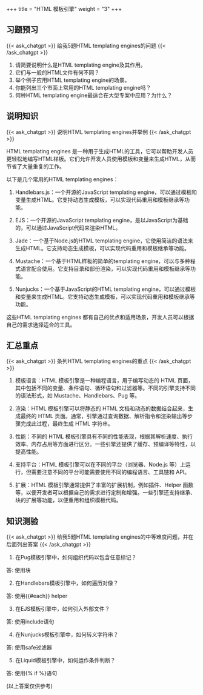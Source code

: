 +++
title = "HTML 模板引擎"
weight = "3"
+++
## 习题预习
{{< ask_chatgpt >}}
给我5题HTML templating engines的问题
{{< /ask_chatgpt >}}



1. 请简要说明什么是HTML templating engine及其作用。
2. 它们与一般的HTML文件有何不同？
3. 举个例子应用HTML templating engine的场景。
4. 你能列出三个市面上常用的HTML templating engine吗？
5. 何种HTML templating engine最适合在大型专案中应用？为什么？   

## 说明知识
{{< ask_chatgpt >}}
说明HTML templating engines并举例
{{< /ask_chatgpt >}}



HTML templating engines 是一种用于生成HTML的工具，它可以帮助开发人员更轻松地编写HTML样板。它们允许开发人员使用模板和变量来生成HTML，从而节省了大量重复的工作。

以下是几个常用的HTML templating engines：

1. Handlebars.js：一个开源的JavaScript templating engine，可以通过模板和变量生成HTML。它支持动态生成模板，可以实现代码重用和模板继承等功能。

2. EJS：一个开源的JavaScript templating engine，是以JavaScript为基础的，可以通过JavaScript代码来渲染HTML。

3. Jade：一个基于Node.js的HTML templating engine，它使用简洁的语法来生成HTML。它支持动态生成模板，可以实现代码重用和模板继承等功能。

4. Mustache：一个基于HTML样板的简单的templating engine，可以与多种程式语言配合使用。它支持目录和部份渲染，可以实现代码重用和模板继承等功能。

5. Nunjucks：一个基于JavaScript的HTML templating engine，可以通过模板和变量来生成HTML。它支持动态生成模板，可以实现代码重用和模板继承等功能。

这些HTML templating engines 都有自己的优点和适用场景，开发人员可以根据自己的需求选择适合的工具。   

## 汇总重点
{{< ask_chatgpt >}}
条列HTML templating engines的重点
{{< /ask_chatgpt >}}



1. 模板语言：HTML 模板引擎是一种编程语言，用于编写动态的 HTML 页面，其中包括不同的变量、条件语句、循环语句和过滤器等。不同的引擎支持不同的语法形式，如 Mustache、Handlebars、Pug 等。

2. 渲染：HTML 模板引擎可以将静态的 HTML 文档和动态的数据结合起来，生成最终的 HTML 页面。通常，引擎通过查询数据、解析指令和渲染输出等步骤完成此过程，最终生成 HTML 字符串。

3. 性能：不同的 HTML 模板引擎具有不同的性能表现，根据其解析速度、执行效率、内存占用等方面进行区分。一些引擎还提供了缓存、预编译等特性，以提高性能。

4. 支持平台：HTML 模板引擎可以在不同的平台（浏览器、Node.js 等）上运行，但需要注意不同的平台可能需要使用不同的编程语言、工具链和 API。

5. 扩展：HTML 模板引擎通常提供了丰富的扩展机制，例如插件、Helper 函数等，以便开发者可以根据自己的需求进行定制和增强。一些引擎还支持继承、块的扩展等功能，以便重用和组织模板代码。   

## 知识测验
{{< ask_chatgpt >}}
给我5题HTML templating engines的中等难度问题，并在后面列出答案
{{< /ask_chatgpt >}}



1. 在Pug模板引擎中，如何组织代码以包含任意标记？

答: 使用块

2. 在Handlebars模板引擎中，如何遍历对像？

答: 使用{{#each}} helper

3. 在EJS模板引擎中，如何引入外部文件？

答: 使用include语句

4. 在Nunjucks模板引擎中，如何转义字符串？

答: 使用safe过滤器

5. 在Liquid模板引擎中，如何运作条件判断？

答: 使用{% if %}语句

(以上答案仅供参考)   

